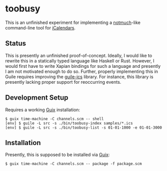 # toobusy

This is an unfinished experiment for implementing a [notmuch]-like command-line tool for [iCalendars][rfc 5545].

## Status

This is presently an unfinished proof-of-concept. Ideally, I would like to
rewrite this in a statically typed language like Haskell or Rust. However, I
would first have to write Xapian bindings for such a language and presently I
am not motivated enough to do so. Further, properly implementing this in Guile
requires improving the [guile-ics] library. For instance, this library is
presently lacking proper support for reoccurring events.

## Development Setup

Requires a working [Guix] installation:

	$ guix time-machine -C channels.scm -- shell
	[env] $ guile -L src -s ./bin/toobusy-index samples/*.ics
	[env] $ guile -L src -s ./bin/toobusy-list -s 01-01-1000 -e 01-01-3000

## Installation

Presently, this is supposed to be installed via [Guix]:

	$ guix time-machine -C channels.scm -- package -f package.scm

[guile-ics]: https://github.com/artyom-poptsov/guile-ics
[Guix]: https://guix.gnu.org
[notmuch]: https://notmuchmail.org/
[rfc 5545]: https://datatracker.ietf.org/doc/html/rfc5545
